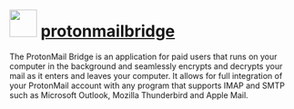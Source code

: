 # <img src="https://rawcdn.githack.com/Jarcho/chocolatey-packages/edd474dab8437e345fadb1cebd08906129da8061/protonmailbridge/icon.png" width="48" height="48"/> [protonmailbridge](https://chocolatey.org/packages/protonmailbridge)

The ProtonMail Bridge is an application for paid users that runs on your computer in the background and seamlessly encrypts and decrypts your mail as it enters and leaves your computer. It allows for full integration of your ProtonMail account with any program that supports IMAP and SMTP such as Microsoft Outlook, Mozilla Thunderbird and Apple Mail.
